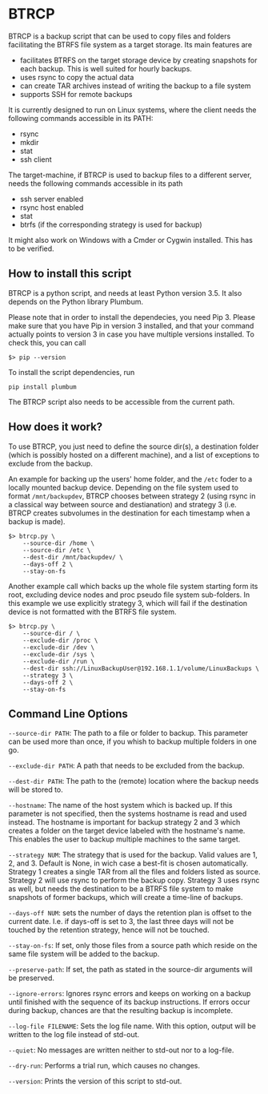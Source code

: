 
# BTRCP

BTRCP is a backup script that can be used to copy files and folders
facilitating the BTRFS file system as a target storage. Its main features are

* facilitates BTRFS on the target storage device by creating snapshots for each backup. This is well suited for hourly backups.
* uses rsync to copy the actual data
* can create TAR archives instead of writing the backup to a file system
* supports SSH for remote backups

It is currently designed to run on Linux systems, where the client needs
the following commands accessible in its PATH:

* rsync
* mkdir
* stat
* ssh client

The target-machine, if BTRCP is used to backup files to a different server,
needs the following commands accessible in its path

* ssh server enabled
* rsync host enabled
* stat
* btrfs (if the corresponding strategy is used for backup)

It might also work on Windows with a Cmder or Cygwin installed. This has
to be verified.

## How to install this script

BTRCP is a python script, and needs at least Python version 3.5. It also
depends on the Python library Plumbum.

Please note that in order to install the dependecies, you need Pip 3. Please
make sure that you have Pip in version 3 installed, and that your command
actually points to version 3 in case you have multiple versions installed.
To check this, you can call

```
$> pip --version
```

To install the script dependencies, run

```
pip install plumbum
```

The BTRCP script also needs to be accessible from the current path.

## How does it work?

To use BTRCP, you just need to define the source dir(s), a destination
folder (which is possibly hosted on a different machine), and a list of
exceptions to exclude from the backup.

An example for backing up the users' home folder, and the `/etc` foder to a locally
mounted backup device. Depending on the file system used to format `/mnt/backupdev`,
BTRCP chooses between strategy 2 (using rsync in a classical way between source and
destianation) and strategy 3 (i.e. BTRCP creates subvolumes in the destination for
each timestamp when a backup is made).

```
$> btrcp.py \
    --source-dir /home \
    --source-dir /etc \
    --dest-dir /mnt/backupdev/ \
    --days-off 2 \
    --stay-on-fs
```

Another example call which backs up the whole file system starting form
its root, excluding device nodes and proc pseudo file system sub-folders.
In this example we use explicitly strategy 3, which will fail if the
destination device is not formatted with the BTRFS file system.

```
$> btrcp.py \
    --source-dir / \
    --exclude-dir /proc \
    --exclude-dir /dev \
    --exclude-dir /sys \
    --exclude-dir /run \
    --dest-dir ssh://LinuxBackupUser@192.168.1.1/volume/LinuxBackups \
    --strategy 3 \
    --days-off 2 \
    --stay-on-fs
```

## Command Line Options

`--source-dir PATH`: The path to a file or folder to backup. This parameter can be used more than once, if you whish to backup multiple folders in one go.

`--exclude-dir PATH`: A path that needs to be excluded from the backup.

`--dest-dir PATH`: The path to the (remote) location where the backup needs will be stored to.

`--hostname`: The name of the host system which is backed up. If this parameter is not specified, then the systems hostname is read and used instead. The hostname is important for backup strategy 2 and 3 which creates a folder on the target device labeled with the hostname's name. This enables the user to backup multiple machines to the same target.

`--strategy NUM`: The strategy that is used for the backup. Valid values are 1, 2, and 3. Default is None, in wich case a best-fit is chosen automatically. Strategy 1 creates a single TAR from all the files and folders listed as source. Strategy 2 will use rsync to perform the backup copy. Strategy 3 uses rsync as well, but needs the destination to be a BTRFS file system to make snapshots of former backups, which will create a time-line of backups.

`--days-off NUM`: sets the number of days the retention plan is offset to the current date. I.e. if days-off is set to 3, the last three days will not be touched by the retention strategy, hence will not be touched.

`--stay-on-fs`: If set, only those files from a source path which reside on the same file system will be added to the backup.

`--preserve-path`: If set, the path as stated in the source-dir arguments will be preserved.

`--ignore-errors`: Ignores rsync errors and keeps on working on a backup until finished with the sequence of its backup instructions. If errors occur during backup, chances are that the resulting backup is incomplete.

`--log-file FILENAME`: Sets the log file name. With this option, output will be written to the log file instead of std-out.

`--quiet`: No messages are written neither to std-out nor to a log-file.

`--dry-run`: Performs a trial run, which causes no changes.

`--version`: Prints the version of this script to std-out.
